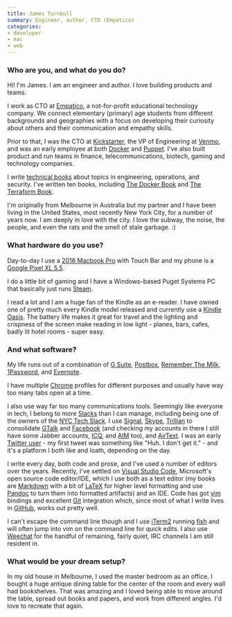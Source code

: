 ```yaml
---
title: James Turnbull
summary: Engineer, author, CTO (Empatico)
categories:
- developer
- mac
- web
---
```


### Who are you, and what do you do?

Hi! I'm James. I am an engineer and author. I love building products and teams.

I work as CTO at [Empatico][], a not-for-profit educational technology company. We connect elementary (primary) age students from different backgrounds and geographies with a focus on developing their curiosity about others and their communication and empathy skills.

Prior to that, I was the CTO at [Kickstarter][], the VP of Engineering at [Venmo][], and was an early employee at both [Docker][] and [Puppet][]. I've also built product and run teams in finance, telecommunications, biotech, gaming and technology companies.

I write [technical books](https://turnbull.press/ "James' book publishing company.") about topics in engineering, operations, and security. I've written ten books, including [The Docker Book](https://dockerbook.com/ "James' Docker book.") and [The Terraform Book](https://terraformbook.com/ "James' Terraform book.").

I'm originally from Melbourne in Australia but my partner and I have been living in the United States, most recently New York City, for a number of years now. I am deeply in love with the city. I love the subway, the noise, the people, and even the rats and the smell of stale garbage. :)

### What hardware do you use?

Day-to-day I use a [2016 Macbook Pro][macbook-pro] with Touch Bar and my phone is a [Google Pixel XL 5.5][pixel-xl].

I do a little bit of gaming and I have a Windows-based Puget Systems PC that basically just runs [Steam][].

I read a lot and I am a huge fan of the Kindle as an e-reader. I have owned one of pretty much every Kindle model released and currently use a [Kindle Oasis][kindle-oasis]. The battery life makes it great for travel and the lighting and crispness of the screen make reading in low light - planes, bars, cafes, badly lit hotel rooms - super easy.

### And what software?

My life runs out of a combination of [G Suite][g-suite], [Postbox][], [Remember The Milk][remember-the-milk], [1Password][], and [Evernote][].

I have multiple [Chrome][] profiles for different purposes and usually have way too many tabs open at a time.

I also use way far too many communications tools. Seemingly like everyone in tech, I belong to more [Slacks][slack] than I can manage, including being one of the owners of the [NYC Tech Slack](http://www.nyctechslack.com/ "A New York tech community Slack instance."). I use [Signal][], [Skype][], [Trillian][] to consolidate [GTalk][google-talk] and [Facebook][] (and checking my accounts in there I still have some Jabber accounts, [ICQ][], and [AIM][] too), and [AirText][]. I was an early [Twitter user](https://twitter.com/kartar "James' Twitter account.") - my first tweet was something like "Huh. I don't get it." - and it's a platform I both like and loath, depending on the day.

I write every day, both code and prose, and I've used a number of editors over the years. Recently, I've settled on [Visual Studio Code][visual-studio-code], Microsoft's open source code editor/IDE, which I use both as a text editor (my books are [Markdown][] with a bit of [LaTeX][] for higher level formatting and use [Pandoc][] to turn them into formatted artifacts) and an IDE. Code has got [vim][] bindings and excellent [Git][] integration which, since most of what I write lives in [GitHub](https://github.com/jamtur01 "James' GitHub account."), works out pretty well.

I can't escape the command line though and I use [iTerm2][] running [fish][] and will often jump into vim on the command line for quick edits. I also use [Weechat][] for the handful of remaining, fairly quiet, IRC channels I am still resident in.

### What would be your dream setup?

In my old house in Melbourne, I used the master bedroom as an office. I bought a huge antique dining table for the center of the room and every wall had bookshelves. That was amazing and I loved being able to move around the table, spread out books and papers, and work from different angles. I'd love to recreate that again.

[kindle-oasis]: https://www.amazon.com/Amazon-Kindle-Oasis-eReader-with-Leather-Charging-Cover/dp/B00REQKWGA "An ebook reader."
[macbook-pro]: https://www.apple.com/macbook-pro/ "A laptop."
[pixel-xl]: https://www.amazon.com/Google-Pixel-XL-Phone-32GB/dp/B01LY3OB8D "A 5.5 inch Android phone."
[1password]: https://1password.com "Password management software for Mac OS X."
[aim]: https://en.wikipedia.org/wiki/AOL_Instant_Messenger "An instant messaging service."
[airtext]: https://www.airtextapp.com/ "A tool for receiving Android SMS messages on laptops or mobiles."
[chrome]: https://www.google.com/intl/en/chrome/browser/ "A WebKit-based browser, where each tab runs in its own thread."
[docker]: https://www.docker.com/ "A service and software for building and shipping distributed software."
[empatico]: https://empatico.org/ "A learning and video tool for students and teachers."
[evernote]: https://evernote.com/ "Online software for capturing notes."
[facebook]: https://www.facebook.com/ "A social networking site."
[fish]: http://fishshell.com/ "A command-line shell."
[g-suite]: https://gsuite.google.com/ "A hosted solution for email, calendaring and more."
[git]: https://git-scm.com/ "A version control system."
[google-talk]: https://en.wikipedia.org/wiki/Google_Talk "Google's own audio/video/text chat system."
[icq]: https://en.wikipedia.org/wiki/ICQ "An ancient instant messaging client."
[iterm2]: http://iterm2.com/ "An alternative terminal application for Mac OS X."
[kickstarter]: https://www.kickstarter.com/ "A service for crowdfunding projects."
[latex]: https://www.latex-project.org/ "Typesetting software."
[markdown]: https://daringfireball.net/projects/markdown/ "An email-like format for marking up text."
[pandoc]: http://pandoc.org/ "A Markdown document converter."
[postbox]: https://www.postbox-inc.com/ "A cross-platform email client."
[puppet]: https://projects.puppetlabs.com/projects/puppet "A tool for automating tasks on *nix systems."
[remember-the-milk]: https://www.rememberthemilk.com/ "An online task/to-do list service."
[signal]: https://en.wikipedia.org/wiki/Signal_%28software%29 "An encrypted messaging service."
[skype]: https://www.skype.com/en/ "Voice and video chat software."
[slack]: https://slack.com/ "A collaboration service."
[steam]: http://store.steampowered.com/ "A digital game distribution service."
[trillian]: https://www.trillian.im/ "A multi-protocol chat client for Windows."
[venmo]: https://venmo.com/ "A payment service."
[vim]: http://www.vim.org/ "A command-line text editor."
[visual-studio-code]: https://code.visualstudio.com/ "A development IDE."
[weechat]: https://weechat.org/ "A multi-protocol chat program."
